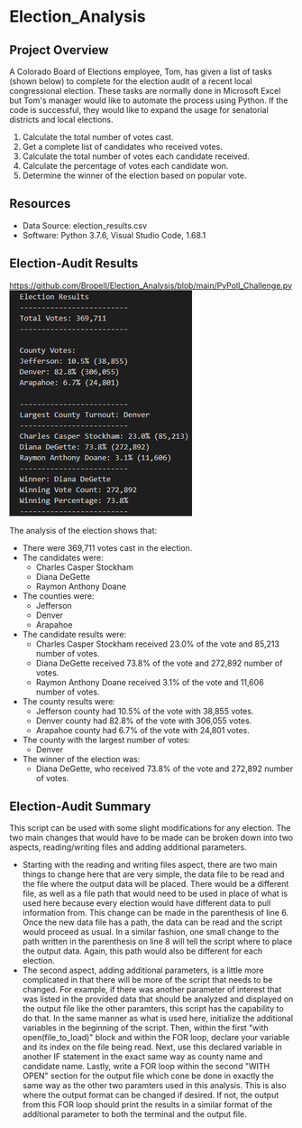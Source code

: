 # Election_Analysis

## Project Overview
A Colorado Board of Elections employee, Tom, has given a list of tasks (shown below) to complete for the election audit of a recent local congressional election. These tasks are normally done in Microsoft Excel but Tom's manager would like to automate the process using Python. If the code is successful, they would like to expand the usage for senatorial districts and local elections. 

1. Calculate the total number of votes cast.
2. Get a complete list of candidates who received votes.
3. Calculate the total number of votes each candidate received.
4. Calculate the percentage of votes each candidate won.
5. Determine the winner of the election based on popular vote.

## Resources
- Data Source: election_results.csv
- Software: Python 3.7.6, Visual Studio Code, 1.68.1

## Election-Audit Results
https://github.com/Bropell/Election_Analysis/blob/main/PyPoll_Challenge.py 
![alt text](https://github.com/Bropell/Election_Analysis/blob/main/analysis/Election_Results.png)

The analysis of the election shows that:
- There were 369,711 votes cast in the election.
- The candidates were:
    - Charles Casper Stockham
    - Diana DeGette
    - Raymon Anthony Doane
- The counties were: 
    - Jefferson
    - Denver
    - Arapahoe
- The candidate results were:
    - Charles Casper Stockham received 23.0% of the vote and 85,213 number of votes.
    - Diana DeGette received 73.8% of the vote and 272,892 number of votes.
    - Raymon Anthony Doane received 3.1% of the vote and 11,606 number of votes.
- The county results were:
    - Jefferson county had 10.5% of the vote with 38,855 votes.
    - Denver county had 82.8% of the vote with 306,055 votes.
    - Arapahoe county had 6.7% of the vote with 24,801 votes.  
- The county with the largest number of votes:
    - Denver 
- The winner of the election was: 
    - Diana DeGette, who received 73.8% of the vote and 272,892 number of votes.

## Election-Audit Summary
This script can be used with some slight modifications for any election. The two main changes that would have to be made can be broken down into two aspects, reading/writing files and adding additional parameters. 
- Starting with the reading and writing files aspect, there are two main things to change here that are very simple, the data file to be read and the file where the output data will be placed. There would be a different file, as well as a file path that would need to be used in place of what is used here because every election would have different data to pull information from. This change can be made in the parenthesis of line 6. Once the new data file has a path, the data can be read and the script would proceed as usual. In a similar fashion, one small change to the path written in the parenthesis on line 8 will tell the script where to place the output data. Again, this path would also be different for each election.
- The second aspect, adding additional parameters, is a little more complicated in that there will be more of the script that needs to be changed. For example, if there was another parameter of interest that was listed in the provided data that should be analyzed and displayed on the output file like the other paramters, this script has the capability to do that. In the same manner as what is used here, initialize the additional variables in the beginning of the script. Then, within the first "with open(file_to_load)" block and within the FOR loop, declare your variable and its index on the file being read. Next, use this declared variable in another IF statement in the exact same way as county name and candidate name. Lastly, write a FOR loop within the second "WITH OPEN" section for the output file which cone be done in exactly the same way as the other two paramters used in this analysis. This is also where the output format can be changed if desired. If not, the output from this FOR loop should print the results in a similar format of the additional parameter to both the terminal and the output file.